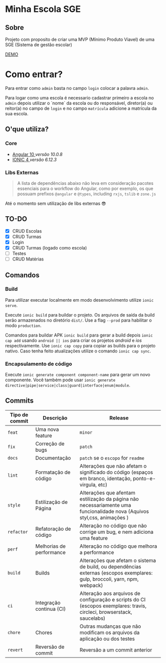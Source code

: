 # Minha Escola SGE

## Sobre

Projeto com proposito de criar uma MVP (Mínimo Produto Viavel) de uma SGE (Sistema de gestão escolar)

[DEMO](https://me-sge.vercel.app/auth)

# Como entrar?

Para entrar como `admin` basta no campo `login` colocar a palavra `admin`.

Para logar como uma escola é necessario cadastrar primeiro a escola no `admin` depois utilizar o ´nome´ da escola ou do responsável, diretor(a) ou reitor(a) no campo de `login` e no campo `matrícula` adicione a matrícula da sua escola.

## O'que utiliza?

### Core

- [Angular 10 ](https://angular.io/) <i>versão 10.0.8</i>
- [IONIC 4 ](https://ionicframework.com/) <i>versão 6.12.3</i>

### Libs Externas

> A lista de dependências abaixo não leva em consideração pacotes essenciais para o workflow do Angular, como por exemplo, os que possuam prefixos `@angular` e `@types`, including `rxjs`, `tslib` e `zone.js`

<p>Até o momento sem utilização de libs externas 😎</p>

## TO-DO

- [x] CRUD Escolas
- [x] CRUD Turmas
- [x] Login
- [x] CRUD Turmas (logado como escola)
- [ ] Testes
- [ ] CRUD Matérias

## Comandos

### Build

Para utilizar executar localmente em modo desenvolvimento utilize `ionic serve`.

Execute `ionic build` para buildar o projeto. Os arquivos de saída da build serão armazenados no diretório `dist/`. Use a flag `--prod` para habilitar o modo `production`.

Comandos para buildar APK `ionic build` para gerar a build depois `ionic cap add` usando `android || ios` para criar os projetos <i>android</i> e <i>ios</i> respectivamente.
Use `ionic cap copy` para copiar as builds para o projeto nativo. Caso tenha feito atualizações utilize o comando `ionic cap sync`.

### Encapsulamento de código

Execute `ionic generate component component-name` para gerar um novo componente. Você também pode usar `ionic generate directive|pipe|service|class|guard|interface|enum|module`.

## Commits

| Tipo de commit | Descrição                | Release                                                                                                                     |
| -------------- | ------------------------ | --------------------------------------------------------------------------------------------------------------------------- |
| `feat`         | Uma nova feature         | `minor`                                                                                                                     |
| `fix`          | Correção de bugs         | `patch`                                                                                                                     |
| `docs`         | Documentação             | `patch` se o `escopo` for `readme`                                                                                          |
| `lint`         | Formatação de código     | Alterações que não afetam o significado do código (espaços em branco, identação, ponto-e-virgula, etc)                      |
| `style`        | Estilização de Página    | Alterações que afentam estilização da página não necessariamente uma funcionalidade nova (Aquivos styl,css, animações )     |
| `refactor`     | Refatoração de código    | Alteração no código que não corrige um bug, e nem adiciona uma feature                                                      |
| `perf`         | Melhorias de performance | Alteração no código que melhora a performance                                                                               |
| `build`        | Builds                   | Alterações que afetam o sistema de build, ou dependências externas (escopos exemplares: gulp, broccoli, yarn, npm, webpack) |
| `ci`           | Integração continua (CI) | Alteração aos arquivos de configuração e scripts do CI (escopos exemplares: travis, circleci, browserstack, saucelabs)      |
| `chore`        | Chores                   | Outras mudanças que não modificam os arquivos da aplicação ou dos testes                                                    |
| `revert`       | Reversão de commit       | Reversão a um commit anterior                                                                                               |
